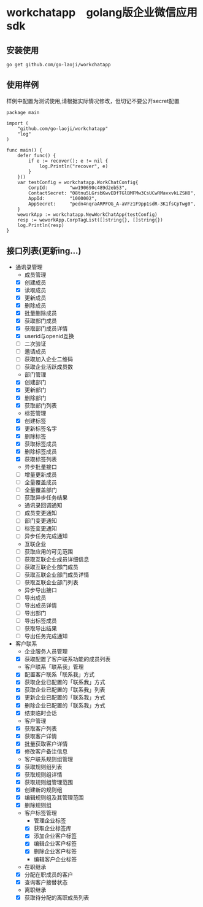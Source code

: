 # workchatapp　golang版企业微信应用sdk

## 安装使用

    go get github.com/go-laoji/workchatapp

## 使用样例

样例中配置为测试使用,请根据实际情况修改，但切记不要公开secret配置

    package main

    import (
        "github.com/go-laoji/workchatapp"
        "log"
    )
    
    func main() {
        defer func() {
            if e := recover(); e != nil {
                log.Println("recover", e)
            }
        }()
        var testConfig = workchatapp.WorkChatConfig{
            CorpId:        "ww190690c489d2eb53",
            ContactSecret: "08tnu5LGrsbKwvEDfTGlBMFMw3CsUCwRMavxvkLZSH8",
            AppId:         "1000002",
            AppSecret:     "pedn4nqraARPFOG_A-aVFz1F9pp1sdR-3K1fsCpTwg0",
        }
        weworkApp := workchatapp.NewWorkChatApp(testConfig)
        resp := weworkApp.CorpTagList([]string{}, []string{})
        log.Println(resp)
    }



## 接口列表(更新ing...)

- 通讯录管理
    - 成员管理
    - [x] 创建成员
    - [x] 读取成员
    - [x] 更新成员
    - [x] 删除成员
    - [x] 批量删除成员
    - [x] 获取部门成员
    - [x] 获取部门成员详情
    - [x] userid与openid互换
    - [ ] 二次验证
    - [ ] 邀请成员
    - [ ] 获取加入企业二维码
    - [ ] 获取企业活跃成员数
    - 部门管理
    - [x] 创建部门
    - [x] 更新部门
    - [x] 删除部门
    - [x] 获取部门列表
    - 标签管理
    - [x] 创建标签
    - [x] 更新标签名字
    - [x] 删除标签
    - [x] 获取标签成员
    - [x] 删除标签成员
    - [x] 获取标签列表
    - 异步批量接口
    - [ ] 增量更新成员
    - [ ] 全量覆盖成员
    - [ ] 全量覆盖部门
    - [ ] 获取异步任务结果
    - 通讯录回调通知
    - [ ] 成员变更通知
    - [ ] 部门变更通知
    - [ ] 标签变更通知
    - [ ] 异步任务完成通知
    - 互联企业
    - [ ] 获取应用的可见范围
    - [ ] 获取互联企业成员详细信息
    - [ ] 获取互联企业部门成员
    - [ ] 获取互联企业部门成员详情
    - [ ] 获取互联企业部门列表
    - 异步导出接口
    - [ ] 导出成员
    - [ ] 导出成员详情
    - [ ] 导出部门
    - [ ] 导出标签成员
    - [ ] 获取导出结果
    - [ ] 导出任务完成通知

- 客户联系
    - 企业服务人员管理
    - [x] 获取配置了客户联系功能的成员列表
    - 客户联系「联系我」管理
    - [x] 配置客户联系「联系我」方式
    - [x] 获取企业已配置的「联系我」方式
    - [x] 获取企业已配置的「联系我」列表
    - [x] 更新企业已配置的「联系我」方式
    - [x] 删除企业已配置的「联系我」方式
    - [x] 结束临时会话
    - 客户管理
    - [x] 获取客户列表
    - [x] 获取客户详情
    - [x] 批量获取客户详情
    - [x] 修改客户备注信息
    - 客户联系规则组管理
    - [x] 获取规则组列表
    - [x] 获取规则组详情
    - [x] 获取规则组管理范围
    - [x] 创建新的规则组
    - [x] 编辑规则组及其管理范围
    - [x] 删除规则组
    - 客户标签管理
        - 管理企业标签
        - [x] 获取企业标签库
        - [x] 添加企业客户标签
        - [x] 编辑企业客户标签
        - [x] 删除企业客户标签
        - 编辑客户企业标签
    - 在职继承
    - [x] 分配在职成员的客户
    - [x] 查询客户接替状态
    - 离职继承
    - [x] 获取待分配的离职成员列表